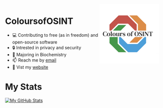  <a href="https://coloursofosint.com">
  <img src="https://raw.githubusercontent.com/ColoursofOSINT/ColoursofOSINT/main/assests/white-Colours%20of%20OSINT.jpg" alt="Logo" style="width:195px;height:195px;" <img align="right">
</a> 

# ColoursofOSINT
- 💻 Contributing to free (as in freedom) and open-source software
- 🔒 Intrested in privacy and security   
- 🏫 Majoring in Biochemistry
- 📫 Reach me by [email](mailto:coloursofosint@coloursofosint.com)
- 👀 Vist my [website](coloursofosint.com)

# My Stats

 [![My GitHub Stats](https://github-readme-stats.vercel.app/api/?username=ColoursofOSINT&count_private=true&theme=tokyonight&showicons=true)]() 



<!--
<picture>
  <source media="(prefers-color-scheme: dark)" srcset="https://raw.githubusercontent.com/coloursofosint/coloursofosint/snake/github-contribution-grid-snake-dark.svg">
  <source media="(prefers-color-scheme: light)" srcset="https://raw.githubusercontent.com/coloursofosint/coloursofosint/snake/github-contribution-grid-snake.svg">
  <img alt="github contribution grid snake animation" src="https://raw.githubusercontent.com/coloursofosint/coloursofosint/snake/github-contribution-grid-snake.svg">
</picture>

--> 
